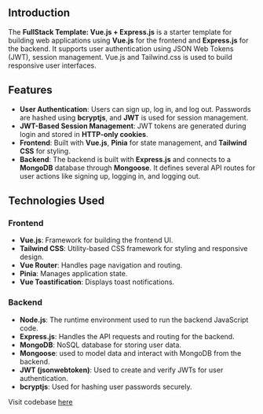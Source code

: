 ## Introduction

The **FullStack Template: Vue.js + Express.js** is a starter template for building web applications using **Vue.js** for the frontend and **Express.js** for the backend. It supports user authentication using JSON Web Tokens (JWT), session management. Vue.js and Tailwind.css is used to build responsive user interfaces. 

## Features

- **User Authentication**: Users can sign up, log in, and log out. Passwords are hashed using **bcryptjs**, and **JWT** is used for session management.
- **JWT-Based Session Management**: JWT tokens are generated during login and stored in **HTTP-only cookies**. 
- **Frontend**: Built with **Vue.js**, **Pinia** for state management, and **Tailwind CSS** for styling. 
- **Backend**: The backend is built with **Express.js** and connects to a **MongoDB** database through **Mongoose**. It defines several API routes for user actions like signing up, logging in, and logging out.


## Technologies Used

### Frontend

- **Vue.js**: Framework for building the frontend UI.
- **Tailwind CSS**: Utility-based CSS framework for styling and responsive design.
- **Vue Router**: Handles page navigation and routing.
- **Pinia**: Manages application state.
- **Vue Toastification**: Displays toast notifications.

### Backend

- **Node.js**: The runtime environment used to run the backend JavaScript code.
- **Express.js**: Handles the API requests and routing for the backend.
- **MongoDB**: NoSQL database for storing user data.
- **Mongoose**: used to model data and interact with MongoDB from the backend.
- **JWT (jsonwebtoken)**: Used to create and verify JWTs for user authentication.
- **bcryptjs**: Used for hashing user passwords securely.


Visit codebase [here](https://github.com/Abhishek-Mallick/Dylon/tree/main/template/FullStack/Vue(Frontend)+Express(Backend))